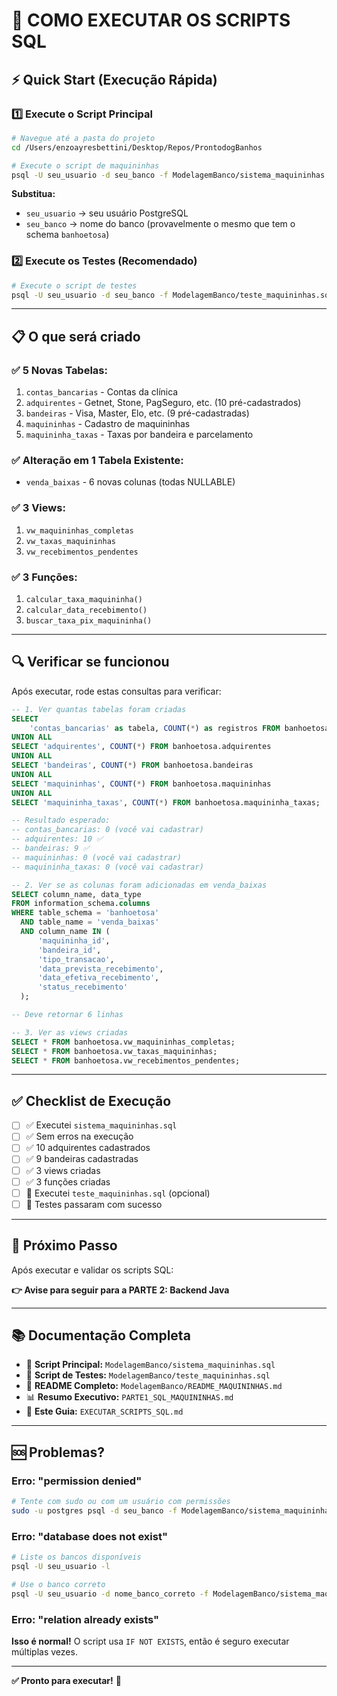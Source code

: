 # 🚀 COMO EXECUTAR OS SCRIPTS SQL

## ⚡ Quick Start (Execução Rápida)

### 1️⃣ Execute o Script Principal

```bash
# Navegue até a pasta do projeto
cd /Users/enzoayresbettini/Desktop/Repos/ProntodogBanhos

# Execute o script de maquininhas
psql -U seu_usuario -d seu_banco -f ModelagemBanco/sistema_maquininhas.sql
```

**Substitua:**

- `seu_usuario` → seu usuário PostgreSQL
- `seu_banco` → nome do banco (provavelmente o mesmo que tem o schema `banhoetosa`)

### 2️⃣ Execute os Testes (Recomendado)

```bash
# Execute o script de testes
psql -U seu_usuario -d seu_banco -f ModelagemBanco/teste_maquininhas.sql
```

---

## 📋 O que será criado

### ✅ 5 Novas Tabelas:

1. `contas_bancarias` - Contas da clínica
2. `adquirentes` - Getnet, Stone, PagSeguro, etc. (10 pré-cadastrados)
3. `bandeiras` - Visa, Master, Elo, etc. (9 pré-cadastradas)
4. `maquininhas` - Cadastro de maquininhas
5. `maquininha_taxas` - Taxas por bandeira e parcelamento

### ✅ Alteração em 1 Tabela Existente:

- `venda_baixas` - 6 novas colunas (todas NULLABLE)

### ✅ 3 Views:

1. `vw_maquininhas_completas`
2. `vw_taxas_maquininhas`
3. `vw_recebimentos_pendentes`

### ✅ 3 Funções:

1. `calcular_taxa_maquininha()`
2. `calcular_data_recebimento()`
3. `buscar_taxa_pix_maquininha()`

---

## 🔍 Verificar se funcionou

Após executar, rode estas consultas para verificar:

```sql
-- 1. Ver quantas tabelas foram criadas
SELECT
    'contas_bancarias' as tabela, COUNT(*) as registros FROM banhoetosa.contas_bancarias
UNION ALL
SELECT 'adquirentes', COUNT(*) FROM banhoetosa.adquirentes
UNION ALL
SELECT 'bandeiras', COUNT(*) FROM banhoetosa.bandeiras
UNION ALL
SELECT 'maquininhas', COUNT(*) FROM banhoetosa.maquininhas
UNION ALL
SELECT 'maquininha_taxas', COUNT(*) FROM banhoetosa.maquininha_taxas;

-- Resultado esperado:
-- contas_bancarias: 0 (você vai cadastrar)
-- adquirentes: 10 ✅
-- bandeiras: 9 ✅
-- maquininhas: 0 (você vai cadastrar)
-- maquininha_taxas: 0 (você vai cadastrar)
```

```sql
-- 2. Ver se as colunas foram adicionadas em venda_baixas
SELECT column_name, data_type
FROM information_schema.columns
WHERE table_schema = 'banhoetosa'
  AND table_name = 'venda_baixas'
  AND column_name IN (
      'maquininha_id',
      'bandeira_id',
      'tipo_transacao',
      'data_prevista_recebimento',
      'data_efetiva_recebimento',
      'status_recebimento'
  );

-- Deve retornar 6 linhas
```

```sql
-- 3. Ver as views criadas
SELECT * FROM banhoetosa.vw_maquininhas_completas;
SELECT * FROM banhoetosa.vw_taxas_maquininhas;
SELECT * FROM banhoetosa.vw_recebimentos_pendentes;
```

---

## ✅ Checklist de Execução

- [ ] ✅ Executei `sistema_maquininhas.sql`
- [ ] ✅ Sem erros na execução
- [ ] ✅ 10 adquirentes cadastrados
- [ ] ✅ 9 bandeiras cadastradas
- [ ] ✅ 3 views criadas
- [ ] ✅ 3 funções criadas
- [ ] 🧪 Executei `teste_maquininhas.sql` (opcional)
- [ ] 🧪 Testes passaram com sucesso

---

## 🎯 Próximo Passo

Após executar e validar os scripts SQL:

**👉 Avise para seguir para a PARTE 2: Backend Java**

---

## 📚 Documentação Completa

- 📄 **Script Principal:** `ModelagemBanco/sistema_maquininhas.sql`
- 🧪 **Script de Testes:** `ModelagemBanco/teste_maquininhas.sql`
- 📖 **README Completo:** `ModelagemBanco/README_MAQUININHAS.md`
- 📊 **Resumo Executivo:** `PARTE1_SQL_MAQUININHAS.md`
- 🚀 **Este Guia:** `EXECUTAR_SCRIPTS_SQL.md`

---

## 🆘 Problemas?

### Erro: "permission denied"

```bash
# Tente com sudo ou com um usuário com permissões
sudo -u postgres psql -d seu_banco -f ModelagemBanco/sistema_maquininhas.sql
```

### Erro: "database does not exist"

```bash
# Liste os bancos disponíveis
psql -U seu_usuario -l

# Use o banco correto
psql -U seu_usuario -d nome_banco_correto -f ModelagemBanco/sistema_maquininhas.sql
```

### Erro: "relation already exists"

**Isso é normal!** O script usa `IF NOT EXISTS`, então é seguro executar múltiplas vezes.

---

**✅ Pronto para executar!** 🚀
